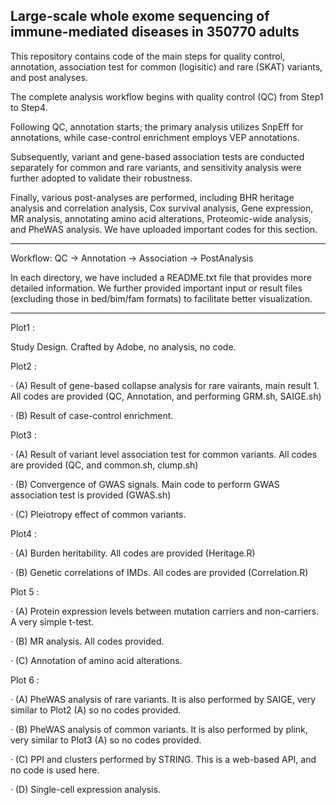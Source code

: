 Large-scale whole exome sequencing of immune-mediated diseases in 350770 adults 
---
This repository contains code of the main steps for quality control, annotation, association test for common (logisitic) and rare (SKAT) variants, and post analyses.

The complete analysis workflow begins with quality control (QC) from Step1 to Step4. 

Following QC, annotation starts; the primary analysis utilizes SnpEff for annotations, while case-control enrichment employs VEP annotations. 

Subsequently, variant and gene-based association tests are conducted separately for common and rare variants, and sensitivity analysis were further adopted to validate their robustness.

Finally, various post-analyses are performed, including BHR heritage analysis and correlation analysis, Cox survival analysis, Gene expression, MR analysis, annotating amino acid alterations, Proteomic-wide analysis, and PheWAS analysis. We have uploaded important codes for this section.


---
Workflow: QC -> Annotation -> Association -> PostAnalysis

In each directory, we have included a README.txt file that provides more detailed information. We further provided important input or result files (excluding those in bed/bim/fam formats) to facilitate better visualization.

---
Plot1 : 

Study Design. Crafted by Adobe, no analysis, no code.

Plot2 : 

· (A) Result of gene-based collapse analysis for rare vairants, main result 1. All codes are provided (QC, Annotation, and performing GRM.sh, SAIGE.sh)

· (B) Result of case-control enrichment. 

Plot3 :

· (A) Result of variant level association test for common variants. All codes are provided (QC, and common.sh, clump.sh)

· (B) Convergence of GWAS signals. Main code to perform GWAS association test is provided (GWAS.sh)

· (C) Pleiotropy effect of common variants.

Plot4 :

· (A) Burden heritability. All codes are provided (Heritage.R)

· (B) Genetic correlations of IMDs. All codes are provided (Correlation.R)

Plot 5 :

· (A) Protein expression levels between mutation carriers and non-carriers. A very simple t-test.

· (B) MR analysis. All codes provided. 

· (C) Annotation of amino acid alterations. 

Plot 6 :

· (A) PheWAS analysis of rare variants. It is also performed by SAIGE, very similar to Plot2 (A) so no codes provided.

· (B) PheWAS analysis of common variants. It is also performed by plink, very similar to Plot3 (A) so no codes provided.

· (C) PPI and clusters performed by STRING. This is a web-based API, and no code is used here.

· (D) Single-cell expression analysis.


